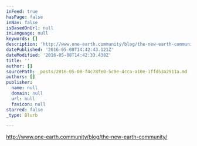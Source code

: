 ```yaml
---
inFeed: true
hasPage: false
inNav: false
isBasedOnUrl: null
inLanguage: null
keywords: []
description: 'http://www.one-earth.community/blog/the-new-earth-community/'
datePublished: '2016-05-08T14:42:43.121Z'
dateModified: '2016-05-08T14:42:33.438Z'
title: ''
author: []
sourcePath: _posts/2016-05-08-f4c78fe0-5c9e-4cca-a10e-1ffd53a2911a.md
authors: []
publisher:
  name: null
  domain: null
  url: null
  favicon: null
starred: false
_type: Blurb

---
```

http://www.one-earth.community/blog/the-new-earth-community/